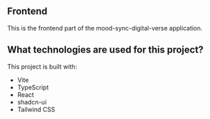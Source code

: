 
## Frontend

This is the frontend part of the mood-sync-digital-verse application.

## What technologies are used for this project?

This project is built with:

- Vite
- TypeScript
- React
- shadcn-ui
- Tailwind CSS
